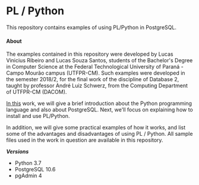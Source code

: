 # PL / Python
This repository contains examples of using PL/Python in PostgreSQL.

#### About
The examples contained in this repository were developed by Lucas Vinicius Ribeiro and Lucas Souza Santos, students of the Bachelor's Degree in Computer Science at the Federal Technological University of Paraná - Campo Mourão campus (UTFPR-CM). Such examples were developed in the semester 2018/2, for the final work of the discipline of Database 2, taught by professor André Luiz Schwerz, from the Computing Department of UTFPR-CM (DACOM).

[In this](https://github.com/lucasvribeiro/PLPython-Exemplos/blob/master/Artigo%20Final/PL_Python_Artigo.pdf) work, we will give a brief introduction about the Python programming language and also about PostgreSQL. Next, we'll focus on explaining how to install and use PL/Python. 

In addition, we will give some practical examples of how it works, and list some of the advantages and disadvantages of using PL / Python.
All sample files used in the work in question are available in this repository.

***Versions***
- Python 3.7
- PostgreSQL 10.6
- pgAdmin 4

